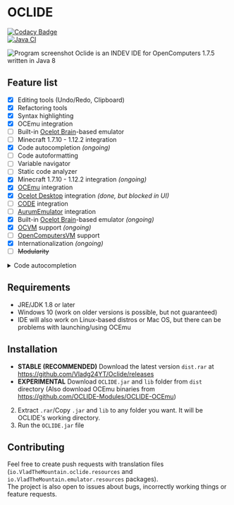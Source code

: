# OCLIDE
[![Codacy Badge](https://app.codacy.com/project/badge/Grade/d0ace57bc0a349529c699733b8dc3e9e)](https://www.codacy.com/gh/Vladg24YT/Oclide/dashboard?utm_source=github.com&amp;utm_medium=referral&amp;utm_content=Vladg24YT/Oclide&amp;utm_campaign=Badge_Grade)  
[![Java CI](https://github.com/Vladg24YT/OCLIDE/actions/workflows/ant.yml/badge.svg?branch=oclide-rc1)](https://github.com/Vladg24YT/OCLIDE/actions/workflows/ant.yml)  

![Program screenshot](https://raw.githubusercontent.com/Vladg24YT/Oclide/gh-pages/images/screenshots/OCLIDE_screenshot.png) 
Oclide is an INDEV IDE for OpenComputers 1.7.5 written in Java 8

## Feature list
- [x] Editing tools (Undo/Redo, Clipboard)
- [x] Refactoring tools
- [x] Syntax highlighting
- [x] OCEmu integration
- [ ] Built-in [Ocelot Brain](https://gitlab.com/cc-ru/ocelot/ocelot-brain)-based emulator
- [ ] Minecraft 1.7.10 - 1.12.2 integration
- [x] Code autocompletion *(ongoing)*
- [ ] Code autoformatting
- [ ] Variable navigator
- [ ] Static code analyzer
- [x] Minecraft 1.7.10 - 1.12.2 integration *(ongoing)*
- [x] [OCEmu](https://github.com/zenith391/OCEmu) integration
- [x] [Ocelot Desktop](https://gitlab.com/cc-ru/ocelot/ocelot-desktop/) integration *(done, but blocked in UI)*
- [ ] [CODE](https://github.com/Avevad/code) integration
- [ ] [AurumEmulator](https://github.com/Zabqer/AurumEmulator) integration
- [x] Built-in [Ocelot Brain](https://gitlab.com/cc-ru/ocelot/ocelot-brain)-based emulator *(ongoing)*
- [x] [OCVM](https://github.com/payonel/ocvm) support *(ongoing)*
- [ ] [OpenComputersVM](https://github.com/FrostyPenguin/OpenComputersVM) support
- [x] Internationalization *(ongoing)*
- [ ] <s>Modularity</s>

<details>
  <summary>Code autocompletion</summary>  
  
- [x] Default Lua 5.2 + 5.3 functions
  - [x] `bit32`
  - [x] `coroutine`
  - [x] `debug`
  - [ ] `io`
  - [ ] `math`
  - [ ] `os`
  - [ ] `package`
  - [ ] `string`
  - [ ] `table`
- [ ] `buffer`
- [ ] `colors`
- [ ] `component`
  - [ ] `component.printer3d`
  - [ ] `component.abstract_bus`
  - [ ] `component.access_point`
  - [ ] `component.chunkloader`
  - [ ] `component.computer`
  - [ ] `component.crafting`
  - [ ] `component.data`
  - [ ] `component.database`
  - [ ] `component.debug`
  - [ ] `component.drone`
  - [ ] `component.drive`
  - [ ] `component.eeprom`
  - [ ] `component.experience`
  - [ ] `component.filesystem`
  - [ ] `component.generator`
  - [ ] `component.geolyzer`
  - [ ] `component.gpu`
  - [ ] `component.hologram`
  - [ ] `component.internet`
  - [ ] `component.inventory_controller`
  - [ ] `component.leash`
  - [ ] `component.microcontroller`
  - [ ] `component.modem`
  - [ ] `component.motion_sensor`
  - [ ] `component.navigation`
  - [ ] `component.net_splitter`
  - [ ] `component.piston`
  - [ ] `component.redstone`
  - [ ] `component.robot`
  - [ ] `component.screen`
  - [ ] `component.sign`
  - [ ] `component.tank_controller`
  - [ ] `component.tractor_beam`
  - [ ] `component.transposer`
  - [ ] `component.tunnel`
  - [ ] `component.world_sensor`
- [ ] `computer`
- [ ] `event`
- [ ] `uuid`
- [ ] `filesystem`
- [ ] `internet`
- [ ] `keyboard`
- [ ] `note`
- [ ] `process`
- [ ] `rc`
- [ ] `robot`
- [ ] `serialization`
- [ ] `shell`
- [ ] `sides`
- [ ] `term`
- [ ] `text`
- [ ] `thread`
- [ ] `transforms`
- [ ] `unicode`
</details>

## Requirements
- JRE/JDK 1.8 or later
- Windows 10 (work on older versions is possible, but not guaranteed)
- IDE will also work on Linux-based distros or Mac OS, but there can be problems with launching/using OCEmu

## Installation
- **STABLE (RECOMMENDED)** Download the latest version `dist.rar` at https://github.com/Vladg24YT/Oclide/releases  
- **EXPERIMENTAL** Download `OCLIDE.jar` and `lib` folder from `dist` directory (Also download OCEmu binaries from https://github.com/OCLIDE-Modules/OCLIDE-OCEmu) 
2. Extract `.rar`/Copy `.jar` and `lib` to any folder you want. It will be OCLIDE's working directory.
3. Run the `OCLIDE.jar` file

## Contributing
Feel free to create push requests with translation files (`io.VladTheMountain.oclide.resources` and `io.VladTheMountain.emulator.resources` packages).  
The project is also open to issues about bugs, incorrectly working things or feature requests.
